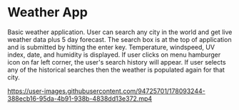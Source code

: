 # Weather App

Basic weather application. User can search any city in the world and get live weather data plus 5 day forecast. The search box is at the top of application and is submitted by hitting the enter key. Temperature, windspeed, UV index, date, and humidity is displayed. If user clicks on menu hamburger icon on far left corner, the user's search history will appear. If user selects any of the historical searches then the weather is populated again for that city. 



https://user-images.githubusercontent.com/94725701/178093244-388ecb16-95da-4b91-938b-4838dd13e372.mp4


